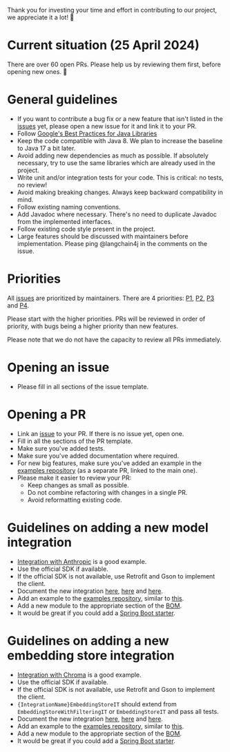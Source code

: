 Thank you for investing your time and effort in contributing to our project, we appreciate it a lot! 🤗

# Current situation (25 April 2024)
There are over 60 open PRs. Please help us by reviewing them first, before opening new ones. 🙏

# General guidelines
- If you want to contribute a bug fix or a new feature that isn't listed in the [issues](https://github.com/langchain4j/langchain4j/issues) yet, please open a new issue for it and link it to your PR.
- Follow [Google's Best Practices for Java Libraries](https://jlbp.dev/)
- Keep the code compatible with Java 8. We plan to increase the baseline to Java 17 a bit later.
- Avoid adding new dependencies as much as possible. If absolutely necessary, try to use the same libraries which are already used in the project.
- Write unit and/or integration tests for your code. This is critical: no tests, no review!
- Avoid making breaking changes. Always keep backward compatibility in mind.
- Follow existing naming conventions.
- Add Javadoc where necessary. There's no need to duplicate Javadoc from the implemented interfaces.
- Follow existing code style present in the project.
- Large features should be discussed with maintainers before implementation. Please ping @langchain4j in the comments on the issue.

# Priorities
All [issues](https://github.com/langchain4j/langchain4j/issues) are prioritized by maintainers. There are 4 priorities: [P1](https://github.com/langchain4j/langchain4j/issues?q=is%3Aissue+is%3Aopen+label%3AP1), [P2](https://github.com/langchain4j/langchain4j/issues?q=is%3Aissue+is%3Aopen+label%3AP2), [P3](https://github.com/langchain4j/langchain4j/issues?q=is%3Aissue+is%3Aopen+label%3AP3) and [P4](https://github.com/langchain4j/langchain4j/issues?q=is%3Aissue+is%3Aopen+label%3AP4).

Please start with the higher priorities. PRs will be reviewed in order of priority, with bugs being a higher priority than new features.

Please note that we do not have the capacity to review all PRs immediately.

# Opening an issue
- Please fill in all sections of the issue template.

# Opening a PR
- Link an [issue](https://github.com/langchain4j/langchain4j/issues) to your PR. If there is no issue yet, open one.
- Fill in all the sections of the PR template.
- Make sure you've added tests.
- Make sure you've added documentation where required.
- For new big features, make sure you've added an example in the [examples repository](https://github.com/langchain4j/langchain4j-examples) (as a separate PR, linked to the main one).
- Please make it easier to review your PR:
  - Keep changes as small as possible.
  - Do not combine refactoring with changes in a single PR.
  - Avoid reformatting existing code.

# Guidelines on adding a new model integration
- [Integration with Anthropic](https://github.com/langchain4j/langchain4j/tree/main/langchain4j-anthropic) is a good example.
- Use the official SDK if available.
- If the official SDK is not available, use Retrofit and Gson to implement the client.
- Document the new integration [here](https://github.com/langchain4j/langchain4j/blob/main/README.md), [here](https://github.com/langchain4j/langchain4j/tree/main/docs/docs/integrations/language-models) and [here](https://github.com/langchain4j/langchain4j/blob/main/docs/docs/integrations/language-models/index.md).
- Add an example to the [examples repository](https://github.com/langchain4j/langchain4j-examples), similar to [this](https://github.com/langchain4j/langchain4j-examples/tree/main/anthropic-examples).
- Add a new module to the appropriate section of the [BOM](https://github.com/langchain4j/langchain4j/blob/main/langchain4j-bom/pom.xml).
- It would be great if you could add a [Spring Boot starter](https://github.com/langchain4j/langchain4j-spring).

# Guidelines on adding a new embedding store integration
- [Integration with Chroma](https://github.com/langchain4j/langchain4j/tree/main/langchain4j-chroma) is a good example.
- Use the official SDK if available.
- If the official SDK is not available, use Retrofit and Gson to implement the client.
- `{IntegrationName}EmbeddingStoreIT` should extend from `EmbeddingStoreWithFilteringIT` or `EmbeddingStoreIT` and pass all tests.
- Document the new integration [here](https://github.com/langchain4j/langchain4j/blob/main/README.md), [here](https://github.com/langchain4j/langchain4j/tree/main/docs/docs/integrations/embedding-stores) and [here](https://github.com/langchain4j/langchain4j/blob/main/docs/docs/integrations/embedding-stores/index.md).
- Add an example to the [examples repository](https://github.com/langchain4j/langchain4j-examples), similar to [this](https://github.com/langchain4j/langchain4j-examples/tree/main/chroma-example).
- Add a new module to the appropriate section of the [BOM](https://github.com/langchain4j/langchain4j/blob/main/langchain4j-bom/pom.xml).
- It would be great if you could add a [Spring Boot starter](https://github.com/langchain4j/langchain4j-spring).
